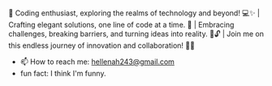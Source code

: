 🚀 Coding enthusiast, exploring the realms of technology and beyond! 💻✨ | Crafting elegant solutions, one line of code at a time. 🌟 | Embracing challenges, breaking barriers, and turning ideas into reality. 🌈🔓  | Join me on this endless journey of innovation and collaboration! 🚀✨
- 📫 How to reach me: hellenah243@gmail.com
-    fun fact: I think I'm funny.

<!---
hellena254/hellena254 is a ✨ special ✨ repository because its `README.md` (this file) appears on your GitHub profile.
You can click the Preview link to take a look at your changes.
--->

